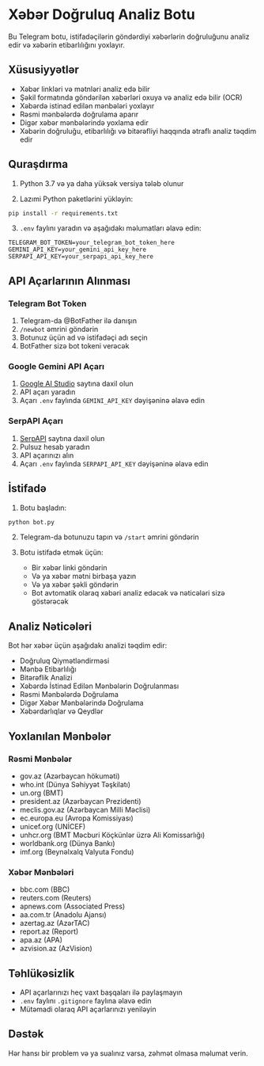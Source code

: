 # Xəbər Doğruluq Analiz Botu

Bu Telegram botu, istifadəçilərin göndərdiyi xəbərlərin doğruluğunu analiz edir və xəbərin etibarlılığını yoxlayır.

## Xüsusiyyətlər

- Xəbər linkləri və mətnləri analiz edə bilir
- Şəkil formatında göndərilən xəbərləri oxuya və analiz edə bilir (OCR)
- Xəbərdə istinad edilən mənbələri yoxlayır
- Rəsmi mənbələrdə doğrulama aparır
- Digər xəbər mənbələrində yoxlama edir
- Xəbərin doğruluğu, etibarlılığı və bitərəfliyi haqqında ətraflı analiz təqdim edir

## Quraşdırma

1. Python 3.7 və ya daha yüksək versiya tələb olunur

2. Lazımi Python paketlərini yükləyin:
```bash
pip install -r requirements.txt
```

3. `.env` faylını yaradın və aşağıdakı məlumatları əlavə edin:
```
TELEGRAM_BOT_TOKEN=your_telegram_bot_token_here
GEMINI_API_KEY=your_gemini_api_key_here
SERPAPI_API_KEY=your_serpapi_api_key_here
```

## API Açarlarının Alınması

### Telegram Bot Token
1. Telegram-da @BotFather ilə danışın
2. `/newbot` əmrini göndərin
3. Botunuz üçün ad və istifadəçi adı seçin
4. BotFather sizə bot tokeni verəcək

### Google Gemini API Açarı
1. [Google AI Studio](https://makersuite.google.com/app/apikey) saytına daxil olun
2. API açarı yaradın
3. Açarı `.env` faylında `GEMINI_API_KEY` dəyişəninə əlavə edin

### SerpAPI Açarı
1. [SerpAPI](https://serpapi.com/) saytına daxil olun
2. Pulsuz hesab yaradın
3. API açarınızı alın
4. Açarı `.env` faylında `SERPAPI_API_KEY` dəyişəninə əlavə edin

## İstifadə

1. Botu başladın:
```bash
python bot.py
```

2. Telegram-da botunuzu tapın və `/start` əmrini göndərin

3. Botu istifadə etmək üçün:
   - Bir xəbər linki göndərin
   - Və ya xəbər mətni birbaşa yazın
   - Və ya xəbər şəkli göndərin
   - Bot avtomatik olaraq xəbəri analiz edəcək və nəticələri sizə göstərəcək

## Analiz Nəticələri

Bot hər xəbər üçün aşağıdakı analizi təqdim edir:

- Doğruluq Qiymətləndirməsi
- Mənbə Etibarlılığı
- Bitərəflik Analizi
- Xəbərdə İstinad Edilən Mənbələrin Doğrulanması
- Rəsmi Mənbələrdə Doğrulama
- Digər Xəbər Mənbələrində Doğrulama
- Xəbərdarlıqlar və Qeydlər

## Yoxlanılan Mənbələr

### Rəsmi Mənbələr
- gov.az (Azərbaycan hökuməti)
- who.int (Dünya Səhiyyət Təşkilatı)
- un.org (BMT)
- president.az (Azərbaycan Prezidenti)
- meclis.gov.az (Azərbaycan Milli Məclisi)
- ec.europa.eu (Avropa Komissiyası)
- unicef.org (UNİCEF)
- unhcr.org (BMT Məcburi Köçkünlər üzrə Ali Komissarlığı)
- worldbank.org (Dünya Bankı)
- imf.org (Beynəlxalq Valyuta Fondu)

### Xəbər Mənbələri
- bbc.com (BBC)
- reuters.com (Reuters)
- apnews.com (Associated Press)
- aa.com.tr (Anadolu Ajansı)
- azertag.az (AzərTAC)
- report.az (Report)
- apa.az (APA)
- azvision.az (AzVision)

## Təhlükəsizlik

- API açarlarınızı heç vaxt başqaları ilə paylaşmayın
- `.env` faylını `.gitignore` faylına əlavə edin
- Mütəmadi olaraq API açarlarınızı yeniləyin

## Dəstək

Hər hansı bir problem və ya sualınız varsa, zəhmət olmasa məlumat verin. 